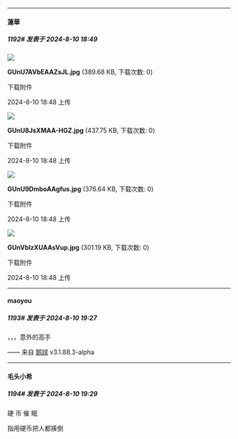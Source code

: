﻿
*****

####  蓮華  
##### 1192#       发表于 2024-8-10 18:49

<img src="https://img.saraba1st.com/forum/202408/10/184853sljnk9pjzhk29k9y.jpg" referrerpolicy="no-referrer">

<strong>GUnU7AVbEAAZsJL.jpg</strong> (389.68 KB, 下载次数: 0)

下载附件

2024-8-10 18:48 上传

<img src="https://img.saraba1st.com/forum/202408/10/184853h23jrvrzkvxt8792.jpg" referrerpolicy="no-referrer">

<strong>GUnU8JsXMAA-HGZ.jpg</strong> (437.75 KB, 下载次数: 0)

下载附件

2024-8-10 18:48 上传

<img src="https://img.saraba1st.com/forum/202408/10/184853s3a1tyh4wtcmhc4s.jpg" referrerpolicy="no-referrer">

<strong>GUnU9DmboAAgfus.jpg</strong> (376.64 KB, 下载次数: 0)

下载附件

2024-8-10 18:48 上传

<img src="https://img.saraba1st.com/forum/202408/10/184853kv7j4gojjqkgv7zh.jpg" referrerpolicy="no-referrer">

<strong>GUnVblzXUAAsVup.jpg</strong> (301.19 KB, 下载次数: 0)

下载附件

2024-8-10 18:48 上传


*****

####  maoyou  
##### 1193#       发表于 2024-8-10 19:27

，，，意外的高手

—— 来自 [鹅球](https://www.pgyer.com/xfPejhuq) v3.1.88.3-alpha

*****

####  毛头小希  
##### 1194#       发表于 2024-8-10 19:29

硬 币 催 眠

指用硬币把人都揍倒

